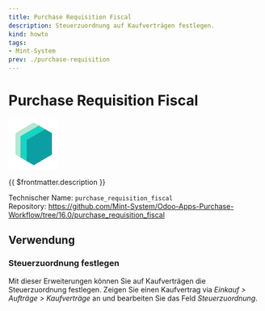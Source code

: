 ```yaml
---
title: Purchase Requisition Fiscal
description: Steuerzuordnung auf Kaufverträgen festlegen.
kind: howto
tags:
- Mint-System
prev: ./purchase-requisition
---
```

# Purchase Requisition Fiscal
![icon_oms_box](attachments/icons_odoo_mint_system.png)

{{ $frontmatter.description }}

Technischer Name: `purchase_requisition_fiscal`\
Repository: <https://github.com/Mint-System/Odoo-Apps-Purchase-Workflow/tree/16.0/purchase_requisition_fiscal>

## Verwendung

### Steuerzuordnung festlegen

Mit dieser Erweiterungen können Sie auf Kaufverträgen die Steuerzuordnung festlegen. Zeigen Sie einen Kaufvertrag via *Einkauf > Aufträge > Kaufverträge* an und bearbeiten Sie das Feld *Steuerzuordnung*.
